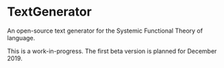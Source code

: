 # TextGenerator
An open-source text generator for the Systemic Functional Theory of language.

This is a work-in-progress. The first beta version is planned for December 2019.